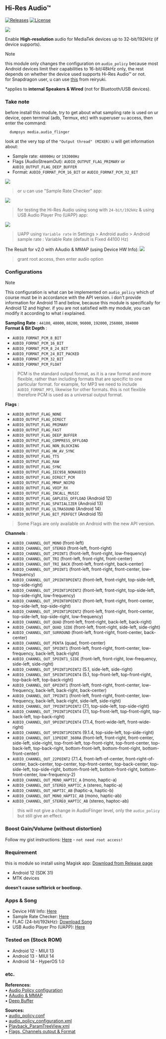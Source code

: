 ## Hi-Res Audio™
[![Releases](https://img.shields.io/github/v/release/adivenxnataly/Hi-ResAudio?color=green&label=Download&logo=github)](https://github.com/adivenxnataly/Hi-ResAudio/releases) [![License](https://img.shields.io/github/license/adivenxnataly/Hi-ResAudio?color=red&label=License)](https://github.com/adivenxnataly/Hi-ResAudio/blob/main/LICENSE)

![](https://github.com/adivenxnataly/Hi-ResAudio/blob/main/files/hiresbanner.png)

 Enable **High-resolution** audio for MediaTek devices up to 32-bit/192kHz (if device supports).

> [!NOTE]
> this module only changes the configuration on `audio_policy` because most Android devices limit their capabilities to 16-bit/48kHz only, the rest depends on whether the device used supports Hi-Res Audio™ or not. <br>
> for Snapdragon user, u can use [this](https://github.com/reiryuki/Hi-Res-Audio-Enabler-Magisk-Module) from reiryuki.

 *applies to **internal Speakers & Wired** (not for Bluetooth/USB devices).
### Take note
  before install this module, try to get about what sampling rate is used on ur device, open terminal (adb, Termux, etc) with superuser `su` access, then enter the command:
  
      dumpsys media.audio_flinger

  look at the very top of the `"Output thread" (MIXER)` u will get information about:
  
   - Sample rate: `48000Hz` or `192000Hz`
   - Flags (AudioStreamOut): `AUDIO_OUTPUT_FLAG_PRIMARY` or `AUDIO_OUTPUT_FLAG_DEEP_BUFFER`
   - Format: `AUDIO_FORMAT_PCM_16_BIT` or `AUDIO_FORMAT_PCM_32_BIT`
 
![](https://github.com/adivenxnataly/Hi-ResAudio/blob/main/files/dumpsys-ss.jpg)

> or u can use "Sample Rate Checker" app:

![](https://github.com/adivenxnataly/Hi-ResAudio/blob/main/files/sampleratechecker.jpg)

> for testing the Hi-Res Audio using song with `24-bit/192kHz` & using USB Audio Player Pro (UAPP) app:
  
![](https://github.com/adivenxnataly/Hi-ResAudio/blob/main/files/usbaudioplayerpro.jpg)
> UAPP using `Variable rate` in Settings > Android audio > Android sample rate : Variable Rate (default is Fixed 44100 Hz)

The Result for v2.0 with AAudio & MMAP (using Device HW Info):
![](https://github.com/adivenxnataly/Hi-ResAudio/blob/main/files/aaudio_mmap.jpg)
> grant root access, then enter audio option

### Configurations
> [!NOTE]
>This configuration is what can be implemented on `audio_policy` which of course must be in accordance with the API version. i don't provide information for Android 11 and below, because this module is specifically for Android 12 and higher. if you are not satisfied with my module, you can modify it according to what i explained.

**Sampling Rate** : `44100`, `48000`, `88200`, `96000`, `192000`, `256000`, `384000`
<br>
**Format & Bit Depth** :
- `AUDIO_FORMAT_PCM_8_BIT`
- `AUDIO_FORMAT_PCM_16_BIT`
- `AUDIO_FORMAT_PCM_8_24_BIT`
- `AUDIO_FORMAT_PCM_24_BIT_PACKED`
- `AUDIO_FORMAT_PCM_32_BIT`
- `AUDIO_FORMAT_PCM_FLOAT`

>PCM is the standard output format, as it is a raw format and more flexible, rather than including formats that are specific to one particular format. for example, for MP3 we need to include `AUDIO_FORMAT_MP3`, likewise for other formats. this is not flexible therefore PCM is used as a universal output format.

**Flags** :
- `AUDIO_OUTPUT_FLAG_NONE`
- `AUDIO_OUTPUT_FLAG_DIRECT`
- `AUDIO_OUTPUT_FLAG_PRIMARY`
- `AUDIO_OUTPUT_FLAG_FAST`
- `AUDIO_OUTPUT_FLAG_DEEP_BUFFER`
- `AUDIO_OUTPUT_FLAG_COMPRESS_OFFLOAD`
- `AUDIO_OUTPUT_FLAG_NON_BLOCKING`
- `AUDIO_OUTPUT_FLAG_HW_AV_SYNC`
- `AUDIO_OUTPUT_FLAG_TTS`
- `AUDIO_OUTPUT_FLAG_RAW`
- `AUDIO_OUTPUT_FLAG_SYNC`
- `AUDIO_OUTPUT_FLAG_IEC958_NONAUDIO`
- `AUDIO_OUTPUT_FLAG_DIRECT_PCM`
- `AUDIO_OUTPUT_FLAG_MMAP_NOIRQ`
- `AUDIO_OUTPUT_FLAG_VOIP_RX`
- `AUDIO_OUTPUT_FLAG_INCALL_MUSIC`
- `AUDIO_OUTPUT_FLAG_GAPLESS_OFFLOAD` (Android 12)
- `AUDIO_OUTPUT_FLAG_SPATIALIZER` (Android 13)
- `AUDIO_OUTPUT_FLAG_ULTRASOUND` (Android 14)
- `AUDIO_OUTPUT_FLAG_BIT_PERFECT` (Android 15)
>Some Flags are only available on Android with the new API version.

**Channels** :
- `AUDIO_CHANNEL_OUT_MONO` (front-left)
- `AUDIO_CHANNEL_OUT_STEREO` (front-left, front-right)
- `AUDIO_CHANNEL_OUT_2POINT1` (front-left, front-right, low-frequency)
- `AUDIO_CHANNEL_OUT_TRI` (front-left, front-right, front-center)
- `AUDIO_CHANNEL_OUT_TRI_BACK` (front-left, front-right, back-center)
- `AUDIO_CHANNEL_OUT_3POINT1` (front-left, front-right, front-center, low-frequency)
- `AUDIO_CHANNEL_OUT_2POINT0POINT2` (front-left, front-right, top-side-left, top-side-right)
- `AUDIO_CHANNEL_OUT_2POINT1POINT2` (front-left, front-right, top-side-left, top-side-right, low-frequency) 
- `AUDIO_CHANNEL_OUT_3POINT0POINT2` (front-left, front-right, front-center, top-side-left, top-side-right)
- `AUDIO_CHANNEL_OUT_3POINT1POINT2` (front-left, front-right, front-center, top-side-left, top-side-right, low-frequency)
- `AUDIO_CHANNEL_OUT_QUAD` (front-left, front-right, back-left, back-right)
- `AUDIO_CHANNEL_OUT_QUAD_SIDE` (front-left, front-right, side-left, side-right)
- `AUDIO_CHANNEL_OUT_SURROUND` (front-left, front-right, front-center, back-center)
- `AUDIO_CHANNEL_OUT_PENTA` (quad, front-center)
- `AUDIO_CHANNEL_OUT_5POINT1` (front-left, front-right, front-center, low-frequency, back-left, back-right)
- `AUDIO_CHANNEL_OUT_5POINT1_SIDE` (front-left, front-right, low-frequency, side-left, side-right)
- `AUDIO_CHANNEL_OUT_5POINT1POINT2` (5.1, side-left, side-right)
- `AUDIO_CHANNEL_OUT_5POINT1POINT4` (5.1, top-front-left, top-front-right, top-back-left, top-back-right)
- `AUDIO_CHANNEL_OUT_6POINT1` (front-left, front-right, front-center, low-frequency, back-left, back-right, back-center)
- `AUDIO_CHANNEL_OUT_7POINT1` (front-left, front-right, front-center, low-frequency, back-left, back-right, side-left, side-right)
- `AUDIO_CHANNEL_OUT_7POINT1POINT2` (7.1, top-side-left, top-side-right)
- `AUDIO_CHANNEL_OUT_7POINT1POINT4` (7.1, top-front-left, top-front-right, top-back-left, top-back-right)
- `AUDIO_CHANNEL_OUT_9POINT1POINT4` (7.1.4, front-wide-left, front-wide-right)
- `AUDIO_CHANNEL_OUT_9POINT1POINT6` (9.1.4, top-side-left, top-side-right)
- `AUDIO_CHANNEL_OUT_13POINT_360RA` (front-left, front-right, front-center, side-left, side-right, top-front-left, top-front-right, top-front-center, top-back-left, top-back-right, bottom-front-left, bottom-front-right, bottom-front-center)
- `AUDIO_CHANNEL_OUT_22POINT2` (7.1.4, front-left-of-center, front-right-of-center, back-center, top-center, top-front-center, top-back-center, top-side-left, top-side-right, bottom-front-left, bottom-front-right, bottom-front-center, low-frequency-2)
- `AUDIO_CHANNEL_OUT_MONO_HAPTIC_A` (mono, haptic-a)
- `AUDIO_CHANNEL_OUT_STEREO_HAPTIC_A` (stereo, haptic-a)
- `AUDIO_CHANNEL_OUT_HAPTIC_AB` (haptic-a, haptic-b)
- `AUDIO_CHANNEL_OUT_MONO_HAPTIC_AB` (mono, haptic-ab)
- `AUDIO_CHANNEL_OUT_STEREO_HAPTIC_AB` (stereo, haptoc-ab)
> this will not give a change in AudioFlinger level, only the `audio_policy` but still give an effect.

### Boost Gain/Volume (without distortion)
Follow my gist instructions: [Here](https://gist.github.com/adivenxnataly/3f9052c6f28ce66205b3dc940421299d) - `not need root access!`

### Requirement
 this is module so install using Magisk app:
 [Download from Release page](https://github.com/adivenxnataly/Hi-ResAudio/releases)

  - Android 12 (SDK 31)
  - MTK devices
  
 **doesn't cause softbrick or bootloop.**
### Apps & Song

 - Device HW Info: [Here](https://play.google.com/store/apps/details?id=ru.andr7e.deviceinfohw)
 - Sample Rate Checker: [Here](https://drive.google.com/uc?export=download&id=12y7HTmKdsWJuvOrDS8F2VS-vdmJgE8Ow)
 - FLAC (24-bit/192kHz): [Download Song](https://drive.google.com/uc?export=download&id=1fI7vuuZyZ519OyzWF9x0rQD5qH7ZJlyd) 
 - USB Audio Player Pro (UAPP): [Here](https://play.google.com/store/apps/details?id=com.extreamsd.usbaudioplayerpro)

### Tested on (Stock ROM)
  - Android 12 - MIUI 13
  - Android 13 - MIUI 14
  - Android 14 - HyperOS 1.0

### etc.
**References:**
<br>
• [Audio Policy configuration](https://source.android.com/docs/core/audio/implement-policy)
<br>
• [AAudio & MMAP](https://source.android.com/docs/core/audio/aaudio)
<br>
• [Deep Buffer](https://android.googlesource.com/platform/frameworks/av/+/439e4ed)

**Sources:**
<br>
• [audio_policy.conf](https://dumps.tadiphone.dev/dumps/xiaomi/agate/-/blob/missi-user-12-SP1A.210812.016-V13.0.2.0.SKWMIXM-release-keys/vendor/etc/audio_policy.conf?ref_type=heads)
<br>
• [audio_policy_configuration.xml](https://dumps.tadiphone.dev/dumps/xiaomi/agate/-/blob/missi-user-12-SP1A.210812.016-V13.0.2.0.SKWMIXM-release-keys/vendor/etc/audio_policy_configuration.xml?ref_type=heads)
<br>
• [Playback_ParamTreeView.xml](https://dumps.tadiphone.dev/dumps/xiaomi/agate/-/blob/missi-user-12-SP1A.210812.016-V13.0.2.0.SKWMIXM-release-keys/vendor/etc/audio_param/Playback_ParamTreeView.xml?ref_type=heads)
<br>
• [Flags, Channels output & Format](https://cs.android.com/android/platform/superproject/+/main:system/media/audio/include/system/audio-hal-enums.h?hl=es-419)
<br>
